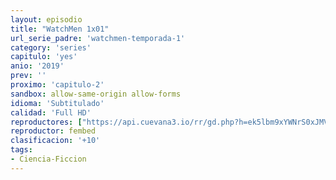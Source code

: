 ```yaml
---
layout: episodio
title: "WatchMen 1x01"
url_serie_padre: 'watchmen-temporada-1'
category: 'series'
capitulo: 'yes'
anio: '2019'
prev: ''
proximo: 'capitulo-2'
sandbox: allow-same-origin allow-forms
idioma: 'Subtitulado'
calidad: 'Full HD'
reproductores: ["https://api.cuevana3.io/rr/gd.php?h=ek5lbm9xYWNrS0xJMVp5b21KREk0dFBLbjVkaHhkRGdrOG1jbnBpUnhhS1ZzR05raHFPdjNyYkZlVjk0c3N6ZXBidWxhb2ZZdU5leHNHU2NhZGZLckxLU3FadVkyUT09"]
reproductor: fembed
clasificacion: '+10'
tags:
- Ciencia-Ficcion
---
```












